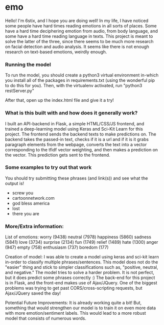 # emo

Hello! I'm 6stix, and I hope you are doing well! In my life, I have noticed some people have hard times reading emotions in all sorts of places. Some have a hard time deciphering emotion from audio, from body language, and some have a hard time reading language in texts. This project is meant to solve the latter of the three, since there seems to be much more research on facial detection and audio analysis. It seems like there is not enough research on text-based emotions, weirdly enough.

### Running the model

To run the model, you should create a python3 virtual environment in-which you install all of the packages in requirements.txt (using the wonderful pip to do this for you). Then, with the virtualenv activated, run "python3 restServer.py"

After that, open up the index.html file and give it a try!

### What is this built with and how does it generally work?

I built an API-backend in Flask, a simple HTML/CSS/JS frontend, and trained a deep-learning
model using Keras and Sci-Kit Learn for this project. The frontend sends the backend
texts to make predictions on. The backend takes the passed-in text, checks if it
is a url and if it is it grabs paragraph elements from the webpage, converts the
text into a vector corresponding to the tfidf vector weighting, and then makes a
prediction on the vector. This prediction gets sent to the frontend.

### Some examples to try out that work

You should try submitting these phrases (and link(s)) and see what the output is!

  - screw you
  - cartoonnetwork.com
  - god bless america
  - lost
  - there you are

### More/Extra information:

List of emotions: worry (9438) neutral (7978) happiness (5860) sadness (5841) love (3734) surprise (2134) fun (1749) relief (1489) hate (1300) anger (947) empty (758) enthusiasm (737) boredom (177)

Creation of model: I was able to create a model using keras and sci-kit learn in-order to classify multiple phrases/sentences. This model does not do the "easier" thing and stick to simpler classifications such as, "positive, neutral, and negative." The model tries to solve a harder problem. It is not perfect, but it does predict some phrases correctly :) The back-end for this project is in Flask, and the front-end makes use of Ajax/JQuery. One of the biggest problems was trying to get past CORS/cross-scripting requests, but Ajax/JQuery saved the day!

Potential Future Improvements: It is already working quite a bit! But, something that would strengthen our model is to train it on even more data with more emotion/sentiment labels. This would lead to a more robust model that consists of numerous words.
